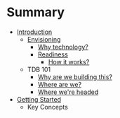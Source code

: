 # Summary

* [Introduction](README.md)
   * [Envisioning](envisioning.md)
       * [Why technology?](methodology.md)
       * [Readiness](readiness/readiness.md)
           * [How it works?](readiness/how_it_works.md)
   * TDB 101
       * [Why are we building this?](why_are_we_building_this.md)
       * [Where are we?](where_are_we.md)
       * [Where we're headed](where_were_headed.md)
* [Getting Started](getting_started.md)
   * Key Concepts

